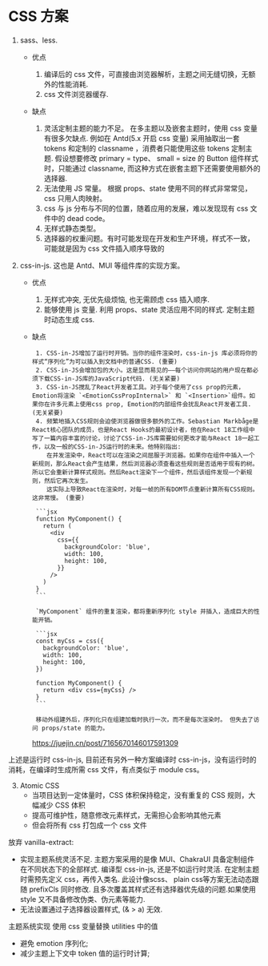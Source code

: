 # CSS 方案

1.  sass、less.

    - 优点

      1. 编译后的 css 文件，可直接由浏览器解析，主题之间无缝切换，无额外的性能消耗.
      2. css 文件浏览器缓存.

    - 缺点
      1. 灵活定制主题的能力不足。
         在多主题以及嵌套主题时，使用 css 变量有很多欠缺点. 例如在 Antd(5.x 开启 css 变量) 采用抽取出一套 tokens 和定制的 classname ，消费者只能使用这些 tokens 定制主题. 假设想要修改 primary = type、 small = size 的 Button 组件样式时，只能通过 classname, 而这种方式在嵌套主题下还需要使用额外的选择器.
      2. 无法使用 JS 常量。
         根据 props、state 使用不同的样式非常常见，css 只用人肉映射。
      3. css 与 js 分布与不同的位置，随着应用的发展，难以发现现有 css 文件中的 dead code。
      4. 无样式静态类型。
      5. 选择器的权重问题。有时可能发现在开发和生产环境，样式不一致，可能就是因为 css 文件插入顺序导致的

2.  css-in-js. 这也是 Antd、MUI 等组件库的实现方案。

    - 优点

      1. 无样式冲突, 无优先级烦恼, 也无需顾虑 css 插入顺序.
      2. 能够使用 js 变量. 利用 props、state 灵活应用不同的样式. 定制主题时动态生成 css.

    - 缺点

           1. CSS-in-JS增加了运行时开销。当你的组件渲染时，css-in-js 库必须将你的样式“序列化”为可以插入到文档中的普通CSS. (重要)
           2. CSS-in-JS会增加包的大小。这是显而易见的——每个访问你网站的用户现在都必须下载CSS-in-JS库的JavaScript代码. (无关紧要)
           3. CSS-in-JS搅乱了React开发者工具。对于每个使用了css prop的元素，Emotion将渲染 `<EmotionCssPropInternal>` 和 `<Insertion>`组件。如果你在许多元素上使用css prop, Emotion的内部组件会扰乱React开发者工具. (无关紧要)
           4. 频繁地插入CSS规则会迫使浏览器做很多额外的工作。Sebastian Markbåge是React核心团队的成员，也是React Hooks的最初设计者，他在React 18工作组中写了一篇内容丰富的讨论，讨论了CSS-in-JS库需要如何更改才能与React 18一起工作，以及一般的CSS-in-JS运行时的未来。他特别指出:
              在并发渲染中，React可以在渲染之间屈服于浏览器。如果你在组件中插入一个新规则，那么React会产生结果，然后浏览器必须查看这些规则是否适用于现有的树。所以它会重新计算样式规则。然后React渲染下一个组件，然后该组件发现一个新规则，然后它再次发生。
              这实际上导致React在渲染时，对每一帧的所有DOM节点重新计算所有CSS规则。这非常慢。 (重要)

           ```jsx
           function MyComponent() {
             return (
               <div
                 css={{
                   backgroundColor: 'blue',
                   width: 100,
                   height: 100,
                 }}
               />
             )
           }
           ```

           `MyComponent` 组件的重复渲染，都将重新序列化 style 并插入，造成巨大的性能开销。

           ```jsx
           const myCss = css({
             backgroundColor: 'blue',
             width: 100,
             height: 100,
           })

           function MyComponent() {
             return <div css={myCss} />
           }
           ```

           移动外组建外后，序列化只在组建加载时执行一次，而不是每次渲染时。 但失去了访问 props/state 的能力。

      https://juejin.cn/post/7165670146017591309

上述是运行时 css-in-js, 目前还有另外一种方案编译时 css-in-js，没有运行时的消耗，在编译时生成所需 css 文件，有点类似于 module css。

3. Atomic CSS
   - 当项目达到一定体量时，CSS 体积保持稳定，没有重复的 CSS 规则，大幅减少 CSS 体积
   - 提高可维护性，随意修改元素样式，无需担心会影响其他元素
   - 但会将所有 css 打包成一个 css 文件

放弃 vanilla-extract:

- 实现主题系统灵活不足.
  主题方案采用的是像 MUI、ChakraUI 具备定制组件在不同状态下的全部样式.
  编译型 css-in-js, 还是不如运行时灵活. 在定制主题时需预先定义 css，再传入类名. 此设计像scss、 plain css等方案无法动态跟随 prefixCls 同时修改. 且多次覆盖其样式还有选择器优先级的问题.如果使用 style 又不具备修改伪类、伪元素等能力.
- 无法设置通过子选择器设置样式, (& > a) 无效.

主题系统实现
使用 css 变量替换 utilities 中的值

- 避免 emotion 序列化;
- 减少主题上下文中 token 值的运行时计算;
